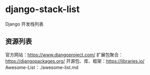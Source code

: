 # django-stack-list
Django 开发栈列表

## 资源列表

官方网站：https://www.djangoproject.com/
扩展包聚合：https://djangopackages.org/
开源包、库、框架：https://libraries.io/
Awesome-List：./awesome-list.md





